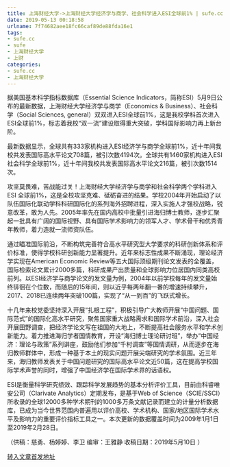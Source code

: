 ```yaml
---
title: 上海财经大学->上海财经大学经济学与商学、社会科学进入ESI全球前1% | sufe.cc
date: 2019-05-13 00:18:58
urlname: 7f74682aee18fc66caf89de88fda16e1
tags: 
- sufe.cc
- sufe
- 上海财经大学
- 上财
categories:
- sufe.cc
- 上海财经大学
---
```



据美国基本科学指标数据库（Essential Science Indicators，简称ESI）5月9日公布的最新数据，上海财经大学经济学与商学（Economics & Business）、社会科学（Social Sciences, general）双双进入ESI全球前1%，这是我校学科首次进入ESI全球前1%，标志着我校“双一流”建设取得重大突破，学科国际影响力再上新台阶。

最新数据显示，全球共有333家机构进入ESI经济学与商学全球前1%，近十年间我校共发表国际高水平论文708篇，被引次数4194次。全球共有1460家机构进入ESI社会科学全球前1%，近十年间我校共发表国际高水平论文216篇，被引次数1514次。

攻坚莫畏难，苦战能过关！上海财经大学经济学与商学和社会科学两个学科进入 ESI 全球前1%，这是全校攻坚克难、砥砺奋进的结果。学校2004年开始启动了以队伍国际化联动学科科研国际化的系列海外招聘进程，深入实施人才强校战略，锐意改革，敢为人先。2005年率先在国内高校中批量引进海归博士教师，逐步汇聚起一批具有广阔的国际视野、具有国际学术影响力的领军人才、学术骨干和优秀青年教师，着力造就一流师资队伍。

通过瞄准国际前沿，不断构筑完善符合高水平研究型大学要求的科研创新体系和评价标准，使得学校科研创新能力显著提升。近年来标志性成果不断涌现，理论经济学实现在American Economic Review等五大国际顶级期刊论文发表的全覆盖，国际检索论文累计2000多篇，科研成果产出质量和全球影响力位居国内同类高校前列。以ESI经济学与商学论文的发文量为例，2004年以前学校每年的发文量始终徘徊在个位数，而随后的15年间，则以近乎每两年翻一番的增速持续攀升，2017、2018已连续两年突破100篇，实现了“从一到百”的飞跃式增长。

十几年来校党委坚持深入开展“扎根工程”，积极引导广大教师开展“中国问题、国际范式”的国际化高水平研究，聚焦国家重大战略需求和国际学术前沿，深入社会开展田野调查，把经济学论文写在祖国的大地上，不断提高社会服务水平和学术创新能力。着力推进海归学者国情教育，开设“海归博士理论研讨班”，举办“中国经济：理论与政策”系列讲座，鼓励他们参加“千村调查”等国情调研，从而逐步在海归教师群体中，形成一种基于本土的现实问题开展尖端研究的学术氛围。近三年来，海归教师发表关于中国问题研究的国际高水平论文近50篇，这在提高学校国际学术声誉的同时，增强了中国经济学在国际学术界的话语权。

ESI是衡量科学研究绩效、跟踪科学发展趋势的基本分析评价工具，目前由科睿唯安公司（Clarivate Analytics）定期发布，是基于Web of Science（SCIE/SSCI）所收录的全球12000多种学术期刊的1000多万条文献记录而建立的计量分析数据库，已成为当今世界范围内普遍用以评价高校、学术机构、国家/地区国际学术水平及影响力的重要评价指标工具之一。本次更新的数据覆盖时间为2009年1月1日至2019年2月28日。

（供稿：慈勇、杨婷婷、李卫 编审：王雅静 收稿日期：2019年5月10日 ）





[转入文章首发地址](http://news.sufe.edu.cn/d4/c7/c179a120007/page.htm)